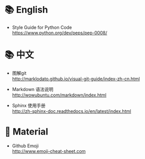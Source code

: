 :books: English 
========

- Style Guide for Python Code  
    https://www.python.org/dev/peps/pep-0008/

:books: 中文
=========

- 图解git  
    http://marklodato.github.io/visual-git-guide/index-zh-cn.html

- Markdown 语法说明  
    http://wowubuntu.com/markdown/index.html

- Sphinx 使用手册  
    http://zh-sphinx-doc.readthedocs.io/en/latest/index.html

:gift: Material
=======

- Github Emoji  
    http://www.emoji-cheat-sheet.com
